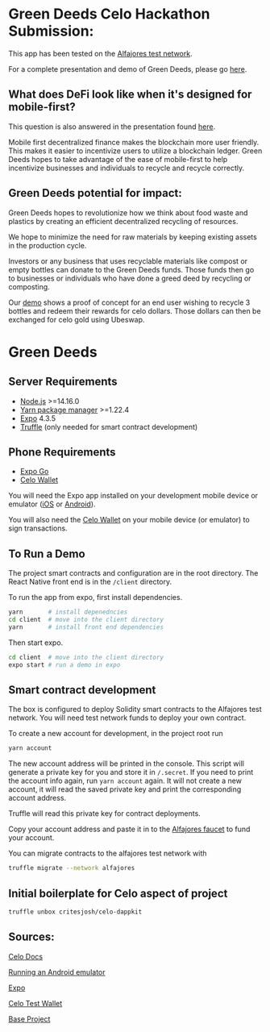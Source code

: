 # Green Deeds Celo Hackathon Submission:

This app has been tested on the [Alfajores test network](https://docs.celo.org/getting-started/alfajores-testnet).

For a complete presentation and demo of Green Deeds, please go [here]().

## What does DeFi look like when it's designed for mobile-first?
This question is also answered in the presentation found [here]().

Mobile first decentralized finance makes the blockchain more user friendly.  This makes it easier to incentivize users to utilize a blockchain ledger.  Green Deeds hopes to take advantage of the ease of mobile-first to help incentivize businesses and individuals to recycle and recycle correctly.  

## Green Deeds potential for impact:
Green Deeds hopes to revolutionize how we think about food waste and plastics by creating an efficient decentralized recycling of resources.  

We hope to minimize the need for raw materials by keeping existing assets in the production cycle.  

Investors or any business that uses recyclable materials like compost or empty bottles can donate to the Green Deeds funds.  Those funds then go to businesses or individuals who have done a greed deed by recycling or composting. 

Our [demo]() shows a proof of concept for an end user wishing to recycle 3 bottles and redeem their rewards for celo dollars.  Those dollars can then be exchanged for celo gold using Ubeswap. 

#

# Green Deeds

## Server Requirements

- [Node.js](https://nodejs.org/en/)
\>=14.16.0
- [Yarn package manager](https://yarnpkg.com/)
\>=1.22.4
- [Expo](https://docs.expo.io/get-started/installation/)
4.3.5
- [Truffle](https://www.trufflesuite.com/truffle)
(only needed for smart contract development)

## Phone Requirements

- [Expo Go](https://expo.io/client)
- [Celo Wallet](https://celo.org/developers/wallet)

You will need the Expo app installed on your development mobile device or emulator ([iOS](https://apps.apple.com/app/apple-store/id982107779) or [Android](https://play.google.com/store/apps/details?id=host.exp.exponent&referrer=www)). 

You will also need the [Celo Wallet](https://celo.org/developers/wallet) on your mobile device (or emulator) to sign transactions. 

## To Run a Demo

The project smart contracts and configuration are in the root directory. The React Native front end is in the `/client` directory. 

To run the app from expo, first install dependencies.

```bash
yarn       # install depenedncies
cd client  # move into the client directory
yarn       # install front end dependencies
```

Then start expo.
```bash
cd client  # move into the client directory
expo start # run a demo in expo
```


## Smart contract development

The box is configured to deploy Solidity smart contracts to the Alfajores test network. You will need test network funds to deploy your own contract. 

To create a new account for development, in the project root run

```bash
yarn account
```

The new account address will be printed in the console. This script will generate a private key for you and store it in `/.secret`. If you need to print the account info again, run `yarn account` again. It will not create a new account, it will read the saved private key and print the corresponding account address. 

Truffle will read this private key for contract deployments. 

Copy your account address and paste it in to the [Alfajores faucet](https://celo.org/developers/faucet) to fund your account.

You can migrate contracts to the alfajores test network with

```bash
truffle migrate --network alfajores
```


## Initial boilerplate for Celo aspect of project

```bash
truffle unbox critesjosh/celo-dappkit
``` 

## Sources:

[Celo Docs](https://docs.celo.org/) 

[Running an Android emulator](https://developer.android.com/studio/run/emulator-commandline)

[Expo](https://expo.io/learn)

[Celo Test Wallet](https://celo.org/developers/wallet) 

[Base Project](https://github.com/critesjosh/celo-dappkit)